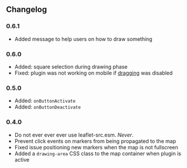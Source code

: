 ## Changelog

### 0.6.1

- Added message to help users on how to draw something

### 0.6.0

- Added: square selection during drawing phase
- Fixed: plugin was not working on mobile if [dragging](https://leafletjs.com/reference-1.7.1.html#map-dragging) was disabled

### 0.5.0

- Added: `onButtonActivate`
- Added: `onButtonDeactivate`

### 0.4.0

- Do not ever ever ever use leaflet-src.esm. _Never_.
- Prevent click events on markers from being propagated to the map
- Fixed issue positioning new markers when the map is not fullscreen
- Added a `drawing-area` CSS class to the map container when plugin is active
